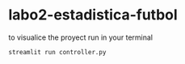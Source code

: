 # labo2-estadistica-futbol

to visualice the proyect run in your terminal 

`streamlit run controller.py`
